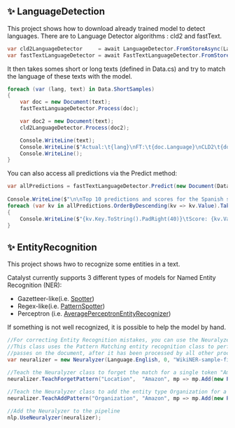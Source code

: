﻿## ✨ LanguageDetection

This project shows how to download already trained model to detect languages.
There are to Language Detector algorithms : cld2 and fastText.

```csharp
var cld2LanguageDetector     = await LanguageDetector.FromStoreAsync(Language.Any, Version.Latest, "");
var fastTextLanguageDetector = await FastTextLanguageDetector.FromStoreAsync(Language.Any, Version.Latest, "");
```

It then takes somes short or long texts (defined in Data.cs) and try to match the language of these texts with the model.

```csharp
foreach (var (lang, text) in Data.ShortSamples)
{
    var doc = new Document(text);
    fastTextLanguageDetector.Process(doc);

    var doc2 = new Document(text);
    cld2LanguageDetector.Process(doc2);

    Console.WriteLine(text);
    Console.WriteLine($"Actual:\t{lang}\nFT:\t{doc.Language}\nCLD2\t{doc2.Language}");
    Console.WriteLine();
}
```

You can also access all predictions via the Predict method:

```csharp
var allPredictions = fastTextLanguageDetector.Predict(new Document(Data.LongSamples[Language.Spanish]));
            
Console.WriteLine($"\n\nTop 10 predictions and scores for the Spanish sample:");
foreach (var kv in allPredictions.OrderByDescending(kv => kv.Value).Take(10))
{
    Console.WriteLine($"{kv.Key.ToString().PadRight(40)}\tScore: {kv.Value:n2}");
}
```

## ✨ EntityRecognition

This project shows hwo to recognize some entities in a text.

Catalyst currently supports 3 different types of models for Named Entity Recognition (NER):
- Gazetteer-like(i.e. [Spotter](https://github.com/curiosity-ai/catalyst/blob/master/Catalyst/src/Models/EntityRecognition/Spotter.cs)) 
- Regex-like(i.e. [PatternSpotter](https://github.com/curiosity-ai/catalyst/blob/master/Catalyst/src/Models/EntityRecognition/PatternSpotter.cs))
- Perceptron (i.e. [AveragePerceptronEntityRecognizer](https://github.com/curiosity-ai/catalyst/blob/master/Catalyst/src/Models/EntityRecognition/AveragePerceptronEntityRecognizer.cs))

If something is not well recognized, it is possible to help the model by hand.

```csharp
//For correcting Entity Recognition mistakes, you can use the Neuralyzer class. 
//This class uses the Pattern Matching entity recognition class to perform "forget-entity" and "add-entity" 
//passes on the document, after it has been processed by all other proceses in the NLP pipeline
var neuralizer = new Neuralyzer(Language.English, 0, "WikiNER-sample-fixes");

//Teach the Neuralyzer class to forget the match for a single token "Amazon" with entity type "Location"
neuralizer.TeachForgetPattern("Location",  "Amazon", mp => mp.Add(new PatternUnit(P.Single().WithToken("Amazon").WithEntityType("Location"))));
            
//Teach the Neuralyzer class to add the entity type Organization for a match for the single token "Amazon"
neuralizer.TeachAddPattern("Organization", "Amazon", mp => mp.Add(new PatternUnit(P.Single().WithToken("Amazon"))));

//Add the Neuralyzer to the pipeline
nlp.UseNeuralyzer(neuralizer);
```

